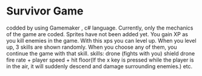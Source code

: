 # Survivor Game
 codded by using Gamemaker , c# language.
Currently, only the mechanics of the game are coded. Sprites have not been added yet. 
You gain XP as you kill enemies in the game. With this xps you can level up. 
When you level up, 3 skills are shown randomly. When you choose any of them, you continue the game with that skill.
skills:
drone (fights with you)
shield
drone fire rate +
player speed +
hit floor(If the x key is pressed while the player is in the air, it will suddenly descend and damage surrounding enemies.)
etc.